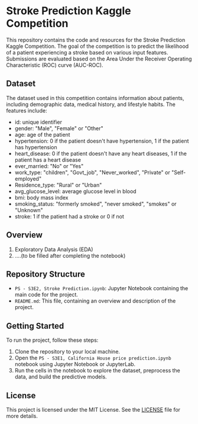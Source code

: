 # Stroke Prediction Kaggle Competition

This repository contains the code and resources for the Stroke Prediction Kaggle Competition. The goal of the competition is to predict the likelihood of a patient experiencing a stroke based on various input features. Submissions are evaluated based on the Area Under the Receiver Operating Characteristic (ROC) curve (AUC-ROC).

## Dataset

The dataset used in this competition contains information about patients, including demographic data, medical history, and lifestyle habits. The features include:

- id: unique identifier
- gender: "Male", "Female" or "Other"
- age: age of the patient
- hypertension: 0 if the patient doesn't have hypertension, 1 if the patient has hypertension
- heart_disease: 0 if the patient doesn't have any heart diseases, 1 if the patient has a heart disease
- ever_married: "No" or "Yes"
- work_type: "children", "Govt_job", "Never_worked", "Private" or "Self-employed"
- Residence_type: "Rural" or "Urban"
- avg_glucose_level: average glucose level in blood
- bmi: body mass index
- smoking_status: "formerly smoked", "never smoked", "smokes" or "Unknown"
- stroke: 1 if the patient had a stroke or 0 if not

## Overview

1. Exploratory Data Analysis (EDA)
2. ....(to be filled after completing the notebook)

## Repository Structure

- `PS - S3E2, Stroke Prediction.ipynb`: Jupyter Notebook containing the main code for the project.
- `README.md`: This file, containing an overview and description of the project.

## Getting Started

To run the project, follow these steps:

1. Clone the repository to your local machine.
2. Open the `PS - S3E1, California House price prediction.ipynb` notebook using Jupyter Notebook or JupyterLab.
3. Run the cells in the notebook to explore the dataset, preprocess the data, and build the predictive models.

## License

This project is licensed under the MIT License. See the [LICENSE](https://github.com/mohitseventeens/Kaggle-Playground_Series/blob/main/LICENSE) file for more details.
